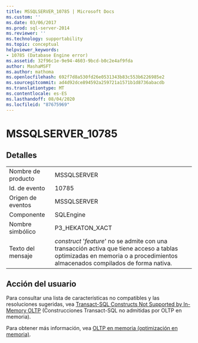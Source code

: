 ```yaml
---
title: MSSQLSERVER_10785 | Microsoft Docs
ms.custom: ''
ms.date: 03/06/2017
ms.prod: sql-server-2014
ms.reviewer: ''
ms.technology: supportability
ms.topic: conceptual
helpviewer_keywords:
- 10785 (Database Engine error)
ms.assetid: 32f96c1e-9e94-4603-9bcd-b0c2e4af9fda
author: MashaMSFT
ms.author: mathoma
ms.openlocfilehash: 692f7d8a530fd26e0531343b83c553b6226985e2
ms.sourcegitcommit: ad4d92dce894592a259721a1571b1d8736abacdb
ms.translationtype: MT
ms.contentlocale: es-ES
ms.lasthandoff: 08/04/2020
ms.locfileid: "87675969"
---
```

# <a name="mssqlserver_10785"></a>MSSQLSERVER_10785
    
## <a name="details"></a>Detalles  
  
|||  
|-|-|  
|Nombre de producto|MSSQLSERVER|  
|Id. de evento|10785|  
|Origen de eventos|MSSQLSERVER|  
|Componente|SQLEngine|  
|Nombre simbólico|P3_HEKATON_XACT|  
|Texto del mensaje|*construct* '*feature*' no se admite con una transacción activa que tiene acceso a tablas optimizadas en memoria o a procedimientos almacenados compilados de forma nativa.|  
  
## <a name="user-action"></a>Acción del usuario  
 Para consultar una lista de características no compatibles y las resoluciones sugeridas, vea [Transact-SQL Constructs Not Supported by In-Memory OLTP](../in-memory-oltp/transact-sql-constructs-not-supported-by-in-memory-oltp.md) (Construcciones Transact-SQL no admitidas por OLTP en memoria).  
  
 Para obtener más información, vea [OLTP en memoria &#40;optimización en memoria&#41;](../in-memory-oltp/in-memory-oltp-in-memory-optimization.md).  
  
  
